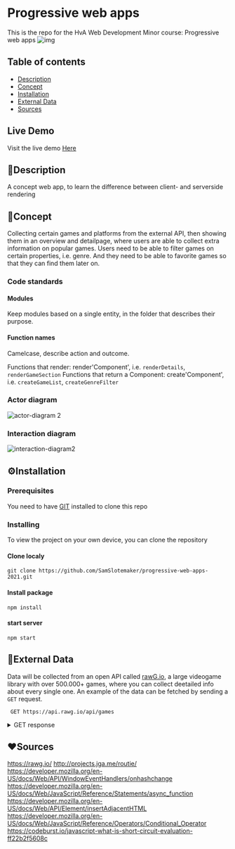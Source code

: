 # Progressive web apps
This is the repo for the HvA Web Development Minor course: Progressive web apps
![img](https://d2skuhm0vrry40.cloudfront.net/2020/articles/2020-03-14-16-42/crunch-once-again-in-the-spotlight-after-damning-report-on-the-last-of-us-2-developer-naughty-dog-1584204146148.jpg/EG11/thumbnail/750x422/format/jpg/quality/60)


## Table of contents
* [Description](#Description)
* [Concept](#Concept)
* [Installation](#Concept)
* [External Data](#External_Data)
* [Sources](#Sources)

## Live Demo
Visit the live demo [Here](https://gamepicker-pwa.herokuapp.com/)

## :book:Description
A concept web app, to learn the difference between client- and serverside rendering

## :pencil:Concept
Collecting certain games and platforms from the external API, then showing them in an overview and detailpage, where users are able to collect extra information on popular games. 
Users need to be able to filter games on certain properties, i.e. genre. And they need to be able to favorite games so that they can find them later on. 

### Code standards
#### Modules
Keep modules based on a single entity, in the folder that describes their purpose. 

#### Function names
Camelcase, describe action and outcome. 

Functions that render: render'Component', i.e. `renderDetails`, `renderGameSection`
Functions that return a Component: create'Component', i.e. `createGameList`, `createGenreFilter`


### Actor diagram
![actor-diagram 2](https://user-images.githubusercontent.com/60625329/109555063-61a8b080-7ad5-11eb-992c-4704f44a7e14.png)


### Interaction diagram
![interaction-diagram2](https://user-images.githubusercontent.com/60625329/109555051-5f465680-7ad5-11eb-83ba-e42c8ba97ed3.png)


## :gear:Installation
### Prerequisites
You need to have [GIT](https://git-scm.com/downloads) installed to clone this repo

### Installing
To view the project on your own device, you can clone the repository
#### Clone localy
```git clone https://github.com/SamSlotemaker/progressive-web-apps-2021.git```

#### Install package 
```npm install```

#### start server
```npm start```

## :book:External Data
Data will be collected from an open API called [rawG.io](https://rawg.io/apidocs), a large videogame library with over 500.000+ games, where you can collect deetailed info about every single one.
An example of the data can be fetched by sending a `GET` request. 
```JS
 GET https://api.rawg.io/api/games
 ```

<details>
<summary>
GET response
</summary>

```JSON
{
"id": 3498,
"slug": "grand-theft-auto-v",
"name": "Grand Theft Auto V",
"released": "2013-09-17",
"tba": false,
"background_image": "https://media.rawg.io/media/games/84d/84da2ac3fdfc6507807a1808595afb12.jpg",
"rating": 4.48,
"rating_top": 5,
"ratings": [
{
"id": 5,
"title": "exceptional",
"count": 2647,
"percent": 59.02
},
{
"id": 4,
"title": "recommended",
"count": 1482,
"percent": 33.04
},
{
"id": 3,
"title": "meh",
"count": 281,
"percent": 6.27
},
{
"id": 1,
"title": "skip",
"count": 75,
"percent": 1.67
}
],
"ratings_count": 4438,
"reviews_text_count": 27,
"added": 14162,
"added_by_status": {
"yet": 349,
"owned": 8535,
"beaten": 3699,
"toplay": 389,
"dropped": 677,
"playing": 513
},
"metacritic": 97,
"playtime": 69,
"suggestions_count": 422,
"updated": "2020-09-23T07:10:53",
"user_game": null,
"reviews_count": 4485,
"saturated_color": "0f0f0f",
"dominant_color": "0f0f0f",
"platforms": [
{
"platform": {
"id": 4,
"name": "PC",
"slug": "pc",
"image": null,
"year_end": null,
"year_start": null,
"games_count": 296561,
"image_background": "https://media.rawg.io/media/games/4a0/4a0a1316102366260e6f38fd2a9cfdce.jpg"
},
"released_at": "2013-09-17",
"requirements_en": {
"minimum": "Minimum:OS: Windows 10 64 Bit, Windows 8.1 64 Bit, Windows 8 64 Bit, Windows 7 64 Bit Service Pack 1, Windows Vista 64 Bit Service Pack 2* (*NVIDIA video card recommended if running Vista OS)Processor: Intel Core 2 Quad CPU Q6600 @ 2.40GHz (4 CPUs) / AMD Phenom 9850 Quad-Core Processor (4 CPUs) @ 2.5GHzMemory: 4 GB RAMGraphics: NVIDIA 9800 GT 1GB / AMD HD 4870 1GB (DX 10, 10.1, 11)Storage: 72 GB available spaceSound Card: 100% DirectX 10 compatibleAdditional Notes: Over time downloadable content and programming changes will change the system requirements for this game.  Please refer to your hardware manufacturer and www.rockstargames.com/support for current compatibility information. Some system components such as mobile chipsets, integrated, and AGP graphics cards may be incompatible. Unlisted specifications may not be supported by publisher.     Other requirements:  Installation and online play requires log-in to Rockstar Games Social Club (13+) network; internet connection required for activation, online play, and periodic entitlement verification; software installations required including Rockstar Games Social Club platform, DirectX , Chromium, and Microsoft Visual C++ 2008 sp1 Redistributable Package, and authentication software that recognizes certain hardware attributes for entitlement, digital rights management, system, and other support purposes.     SINGLE USE SERIAL CODE REGISTRATION VIA INTERNET REQUIRED; REGISTRATION IS LIMITED TO ONE ROCKSTAR GAMES SOCIAL CLUB ACCOUNT (13+) PER SERIAL CODE; ONLY ONE PC LOG-IN ALLOWED PER SOCIAL CLUB ACCOUNT AT ANY TIME; SERIAL CODE(S) ARE NON-TRANSFERABLE ONCE USED; SOCIAL CLUB ACCOUNTS ARE NON-TRANSFERABLE.  Partner Requirements:  Please check the terms of service of this site before purchasing this software.",
"recommended": "Recommended:OS: Windows 10 64 Bit, Windows 8.1 64 Bit, Windows 8 64 Bit, Windows 7 64 Bit Service Pack 1Processor: Intel Core i5 3470 @ 3.2GHz (4 CPUs) / AMD X8 FX-8350 @ 4GHz (8 CPUs)Memory: 8 GB RAMGraphics: NVIDIA GTX 660 2GB / AMD HD 7870 2GBStorage: 72 GB available spaceSound Card: 100% DirectX 10 compatibleAdditional Notes:"
},
"requirements_ru": null
},
{
"platform": {
"id": 186,
"name": "Xbox Series S/X",
"slug": "xbox-series-x",
"image": null,
"year_end": null,
"year_start": 2020,
"games_count": 129,
"image_background": "https://media.rawg.io/media/games/34b/34b1f1850a1c06fd971bc6ab3ac0ce0e.jpg"
},
"released_at": "2013-09-17",
"requirements_en": null,
"requirements_ru": null
},
{
"platform": {
"id": 187,
"name": "PlayStation 5",
"slug": "playstation5",
"image": null,
"year_end": null,
"year_start": 2020,
"games_count": 154,
"image_background": "https://media.rawg.io/media/games/d44/d443ae8ffc72fdb77a27207a196788e5.jpg"
},
"released_at": "2013-09-17",
"requirements_en": null,
"requirements_ru": null
},
{
"platform": {
"id": 18,
"name": "PlayStation 4",
"slug": "playstation4",
"image": null,
"year_end": null,
"year_start": null,
"games_count": 5558,
"image_background": "https://media.rawg.io/media/games/8d6/8d69eb6c32ed6acfd75f82d532144993.jpg"
},
"released_at": "2013-09-17",
"requirements_en": null,
"requirements_ru": null
},
{
"platform": {
"id": 16,
"name": "PlayStation 3",
"slug": "playstation3",
"image": null,
"year_end": null,
"year_start": null,
"games_count": 3617,
"image_background": "https://media.rawg.io/media/games/3cf/3cff89996570cf29a10eb9cd967dcf73.jpg"
},
"released_at": "2013-09-17",
"requirements_en": null,
"requirements_ru": null
},
{
"platform": {
"id": 14,
"name": "Xbox 360",
"slug": "xbox360",
"image": null,
"year_end": null,
"year_start": null,
"games_count": 2701,
"image_background": "https://media.rawg.io/media/games/5c0/5c0dd63002cb23f804aab327d40ef119.jpg"
},
"released_at": "2013-09-17",
"requirements_en": null,
"requirements_ru": null
},
{
"platform": {
"id": 1,
"name": "Xbox One",
"slug": "xbox-one",
"image": null,
"year_end": null,
"year_start": null,
"games_count": 4243,
"image_background": "https://media.rawg.io/media/games/328/3283617cb7d75d67257fc58339188742.jpg"
},
"released_at": "2013-09-17",
"requirements_en": null,
"requirements_ru": null
}
],
"parent_platforms": [
{
"platform": {
"id": 1,
"name": "PC",
"slug": "pc"
}
},
{
"platform": {
"id": 2,
"name": "PlayStation",
"slug": "playstation"
}
},
{
"platform": {
"id": 3,
"name": "Xbox",
"slug": "xbox"
}
}
],
"genres": [
{
"id": 4,
"name": "Action",
"slug": "action",
"games_count": 107875,
"image_background": "https://media.rawg.io/media/games/83f/83f6f70a7c1b86cd2637b029d8b42caa.jpg"
}
],
"stores": [
{
"id": 438095,
"store": {
"id": 11,
"name": "Epic Games",
"slug": "epic-games",
"domain": "epicgames.com",
"games_count": 356,
"image_background": "https://media.rawg.io/media/games/85c/85c8ae70e7cdf0105f06ef6bdce63b8b.jpg"
}
},
{
"id": 290375,
"store": {
"id": 3,
"name": "PlayStation Store",
"slug": "playstation-store",
"domain": "store.playstation.com",
"games_count": 7227,
"image_background": "https://media.rawg.io/media/games/fc1/fc1307a2774506b5bd65d7e8424664a7.jpg"
}
},
{
"id": 290378,
"store": {
"id": 2,
"name": "Xbox Store",
"slug": "xbox-store",
"domain": "microsoft.com",
"games_count": 3853,
"image_background": "https://media.rawg.io/media/games/f87/f87457e8347484033cb34cde6101d08d.jpg"
}
},
{
"id": 290377,
"store": {
"id": 7,
"name": "Xbox 360 Store",
"slug": "xbox360",
"domain": "marketplace.xbox.com",
"games_count": 1908,
"image_background": "https://media.rawg.io/media/games/d69/d69810315bd7e226ea2d21f9156af629.jpg"
}
},
{
"id": 290376,
"store": {
"id": 1,
"name": "Steam",
"slug": "steam",
"domain": "store.steampowered.com",
"games_count": 48292,
"image_background": "https://media.rawg.io/media/games/562/562553814dd54e001a541e4ee83a591c.jpg"
}
}
],
"clip": {
"clip": "https://media.rawg.io/media/stories-640/c10/c10ef05b12482e4d2c647c4e26138d5b.mp4",
"clips": {
"320": "https://media.rawg.io/media/stories-320/dc5/dc5b17c957b3529d821bb97defcf9307.mp4",
"640": "https://media.rawg.io/media/stories-640/c10/c10ef05b12482e4d2c647c4e26138d5b.mp4",
"full": "https://media.rawg.io/media/stories/4a7/4a78913e6ee817ca1e34c7df8169eca4.mp4"
},
"video": "e6YNTl404pI",
"preview": "https://media.rawg.io/media/stories-previews/4f1/4f13714c6626d211ab02e10b1866fb91.jpg"
},
"tags": [
{
"id": 31,
"name": "Singleplayer",
"slug": "singleplayer",
"language": "eng",
"games_count": 100765,
"image_background": "https://media.rawg.io/media/games/120/1201a40e4364557b124392ee50317b99.jpg"
},
{
"id": 40847,
"name": "Steam Achievements",
"slug": "steam-achievements",
"language": "eng",
"games_count": 20628,
"image_background": "https://media.rawg.io/media/games/b45/b45575f34285f2c4479c9a5f719d972e.jpg"
},
{
"id": 7,
"name": "Multiplayer",
"slug": "multiplayer",
"language": "eng",
"games_count": 23700,
"image_background": "https://media.rawg.io/media/games/ad2/ad2ffdf80ba993654f31da045bc02456.jpg"
},
{
"id": 13,
"name": "Atmospheric",
"slug": "atmospheric",
"language": "eng",
"games_count": 11410,
"image_background": "https://media.rawg.io/media/games/b7b/b7b8381707152afc7d91f5d95de70e39.jpg"
},
{
"id": 40836,
"name": "Full controller support",
"slug": "full-controller-support",
"language": "eng",
"games_count": 9684,
"image_background": "https://media.rawg.io/media/games/e04/e04963f3ac4c4fa83a1dc0b9231e50db.jpg"
},
{
"id": 42,
"name": "Great Soundtrack",
"slug": "great-soundtrack",
"language": "eng",
"games_count": 3104,
"image_background": "https://media.rawg.io/media/games/c24/c24ec439abf4a2e92f3429dfa83f7f94.jpg"
},
{
"id": 24,
"name": "RPG",
"slug": "rpg",
"language": "eng",
"games_count": 11059,
"image_background": "https://media.rawg.io/media/games/83f/83f6f70a7c1b86cd2637b029d8b42caa.jpg"
},
{
"id": 18,
"name": "Co-op",
"slug": "co-op",
"language": "eng",
"games_count": 6171,
"image_background": "https://media.rawg.io/media/games/73e/73eecb8909e0c39fb246f457b5d6cbbe.jpg"
},
{
"id": 36,
"name": "Open World",
"slug": "open-world",
"language": "eng",
"games_count": 3391,
"image_background": "https://media.rawg.io/media/games/310/3106b0e012271c5ffb16497b070be739.jpg"
},
{
"id": 411,
"name": "cooperative",
"slug": "cooperative",
"language": "eng",
"games_count": 2608,
"image_background": "https://media.rawg.io/media/games/dd5/dd50d4266915d56dd5b63ae1bf72606a.jpg"
},
{
"id": 8,
"name": "First-Person",
"slug": "first-person",
"language": "eng",
"games_count": 10757,
"image_background": "https://media.rawg.io/media/games/b7b/b7b8381707152afc7d91f5d95de70e39.jpg"
},
{
"id": 149,
"name": "Third Person",
"slug": "third-person",
"language": "eng",
"games_count": 3578,
"image_background": "https://media.rawg.io/media/games/da1/da1b267764d77221f07a4386b6548e5a.jpg"
},
{
"id": 4,
"name": "Funny",
"slug": "funny",
"language": "eng",
"games_count": 11622,
"image_background": "https://media.rawg.io/media/games/588/588c6bdff3d4baf66ec36b1c05b793bf.jpg"
},
{
"id": 37,
"name": "Sandbox",
"slug": "sandbox",
"language": "eng",
"games_count": 3099,
"image_background": "https://media.rawg.io/media/games/48c/48cb04ca483be865e3a83119c94e6097.jpg"
},
{
"id": 123,
"name": "Comedy",
"slug": "comedy",
"language": "eng",
"games_count": 5698,
"image_background": "https://media.rawg.io/media/games/af7/af7a831001c5c32c46e950cc883b8cb7.jpg"
},
{
"id": 150,
"name": "Third-Person Shooter",
"slug": "third-person-shooter",
"language": "eng",
"games_count": 1283,
"image_background": "https://media.rawg.io/media/games/511/5118aff5091cb3efec399c808f8c598f.jpg"
},
{
"id": 62,
"name": "Moddable",
"slug": "moddable",
"language": "eng",
"games_count": 498,
"image_background": "https://media.rawg.io/media/games/4a0/4a0a1316102366260e6f38fd2a9cfdce.jpg"
},
{
"id": 144,
"name": "Crime",
"slug": "crime",
"language": "eng",
"games_count": 1680,
"image_background": "https://media.rawg.io/media/games/470/470d21d6971de8f13ec0e1664a120cc0.jpg"
}
],
"esrb_rating": {
"id": 4,
"name": "Mature",
"slug": "mature"
},
"short_screenshots": [
{
"id": -1,
"image": "https://media.rawg.io/media/games/84d/84da2ac3fdfc6507807a1808595afb12.jpg"
},
{
"id": 1827221,
"image": "https://media.rawg.io/media/screenshots/a7c/a7c43871a54bed6573a6a429451564ef.jpg"
},
{
"id": 1827222,
"image": "https://media.rawg.io/media/screenshots/cf4/cf4367daf6a1e33684bf19adb02d16d6.jpg"
},
{
"id": 1827223,
"image": "https://media.rawg.io/media/screenshots/f95/f9518b1d99210c0cae21fc09e95b4e31.jpg"
},
{
"id": 1827225,
"image": "https://media.rawg.io/media/screenshots/a5c/a5c95ea539c87d5f538763e16e18fb99.jpg"
},
{
"id": 1827226,
"image": "https://media.rawg.io/media/screenshots/a7e/a7e990bc574f4d34e03b5926361d1ee7.jpg"
},
{
"id": 1827227,
"image": "https://media.rawg.io/media/screenshots/592/592e2501d8734b802b2a34fee2df59fa.jpg"
}
]
},
{
"id": 4200,
"slug": "portal-2",
"name": "Portal 2",
"released": "2011-04-18",
"tba": false,
"background_image": "https://media.rawg.io/media/games/328/3283617cb7d75d67257fc58339188742.jpg",
"rating": 4.62,
"rating_top": 5,
"ratings": [
{
"id": 5,
"title": "exceptional",
"count": 2636,
"percent": 70.05
},
{
"id": 4,
"title": "recommended",
"count": 953,
"percent": 25.33
},
{
"id": 3,
"title": "meh",
"count": 102,
"percent": 2.71
},
{
"id": 1,
"title": "skip",
"count": 72,
"percent": 1.91
}
],
"ratings_count": 3730,
"reviews_text_count": 21,
"added": 12357,
"added_by_status": {
"yet": 398,
"owned": 7735,
"beaten": 3563,
"toplay": 217,
"dropped": 344,
"playing": 100
},
"metacritic": 95,
"playtime": 11,
"suggestions_count": 590,
"updated": "2020-08-03T02:17:38",
"user_game": null,
"reviews_count": 3763,
"saturated_color": "0f0f0f",
"dominant_color": "0f0f0f",
"platforms": [
{
"platform": {
"id": 1,
"name": "Xbox One",
"slug": "xbox-one",
"image": null,
"year_end": null,
"year_start": null,
"games_count": 4243,
"image_background": "https://media.rawg.io/media/games/328/3283617cb7d75d67257fc58339188742.jpg"
},
"released_at": "2011-04-18",
"requirements_en": null,
"requirements_ru": null
},
{
"platform": {
"id": 16,
"name": "PlayStation 3",
"slug": "playstation3",
"image": null,
"year_end": null,
"year_start": null,
"games_count": 3617,
"image_background": "https://media.rawg.io/media/games/3cf/3cff89996570cf29a10eb9cd967dcf73.jpg"
},
"released_at": "2011-04-19",
"requirements_en": null,
"requirements_ru": null
},
{
"platform": {
"id": 4,
"name": "PC",
"slug": "pc",
"image": null,
"year_end": null,
"year_start": null,
"games_count": 296561,
"image_background": "https://media.rawg.io/media/games/4a0/4a0a1316102366260e6f38fd2a9cfdce.jpg"
},
"released_at": "2011-04-19",
"requirements_en": null,
"requirements_ru": {
"minimum": "Core 2 Duo/Athlon X2 2 ГГц,1 Гб памяти,GeForce 7600/Radeon X800,10 Гб на винчестере,интернет-соединение",
"recommended": "Core 2 Duo/Athlon X2 2.5 ГГц,2 Гб памяти,GeForce GTX 280/Radeon HD 2600,10 Гб на винчестере,интернет-соединение"
}
},
{
"platform": {
"id": 14,
"name": "Xbox 360",
"slug": "xbox360",
"image": null,
"year_end": null,
"year_start": null,
"games_count": 2701,
"image_background": "https://media.rawg.io/media/games/5c0/5c0dd63002cb23f804aab327d40ef119.jpg"
},
"released_at": "2011-04-19",
"requirements_en": null,
"requirements_ru": null
},
{
"platform": {
"id": 6,
"name": "Linux",
"slug": "linux",
"image": null,
"year_end": null,
"year_start": null,
"games_count": 45613,
"image_background": "https://media.rawg.io/media/games/929/9295e55ce69cf5337c567983cf8b4137.jpeg"
},
"released_at": "2011-04-19",
"requirements_en": null,
"requirements_ru": null
},
{
"platform": {
"id": 5,
"name": "macOS",
"slug": "macos",
"image": null,
"year_end": null,
"year_start": null,
"games_count": 65364,
"image_background": "https://media.rawg.io/media/games/46d/46d98e6910fbc0706e2948a7cc9b10c5.jpg"
},
"released_at": "2011-04-19",
"requirements_en": null,
"requirements_ru": null
}
],
"parent_platforms": [
{
"platform": {
"id": 1,
"name": "PC",
"slug": "pc"
}
},
{
"platform": {
"id": 2,
"name": "PlayStation",
"slug": "playstation"
}
},
{
"platform": {
"id": 3,
"name": "Xbox",
"slug": "xbox"
}
},
{
"platform": {
"id": 5,
"name": "Apple Macintosh",
"slug": "mac"
}
},
{
"platform": {
"id": 6,
"name": "Linux",
"slug": "linux"
}
}
],
"genres": [
{
"id": 2,
"name": "Shooter",
"slug": "shooter",
"games_count": 34292,
"image_background": "https://media.rawg.io/media/games/4e6/4e6e8e7f50c237d76f38f3c885dae3d2.jpg"
},
{
"id": 7,
"name": "Puzzle",
"slug": "puzzle",
"games_count": 59278,
"image_background": "https://media.rawg.io/media/games/328/3283617cb7d75d67257fc58339188742.jpg"
}
],
"stores": [
{
"id": 465889,
"store": {
"id": 2,
"name": "Xbox Store",
"slug": "xbox-store",
"domain": "microsoft.com",
"games_count": 3853,
"image_background": "https://media.rawg.io/media/games/f87/f87457e8347484033cb34cde6101d08d.jpg"
}
},
{
"id": 33916,
"store": {
"id": 7,
"name": "Xbox 360 Store",
"slug": "xbox360",
"domain": "marketplace.xbox.com",
"games_count": 1908,
"image_background": "https://media.rawg.io/media/games/d69/d69810315bd7e226ea2d21f9156af629.jpg"
}
},
{
"id": 4526,
"store": {
"id": 3,
"name": "PlayStation Store",
"slug": "playstation-store",
"domain": "store.playstation.com",
"games_count": 7227,
"image_background": "https://media.rawg.io/media/games/fc1/fc1307a2774506b5bd65d7e8424664a7.jpg"
}
},
{
"id": 13134,
"store": {
"id": 1,
"name": "Steam",
"slug": "steam",
"domain": "store.steampowered.com",
"games_count": 48292,
"image_background": "https://media.rawg.io/media/games/562/562553814dd54e001a541e4ee83a591c.jpg"
}
}
],
"clip": {
"clip": "https://media.rawg.io/media/stories-640/fde/fde8aaeeab956f6b705bbb4161b09004.mp4",
"clips": {
"320": "https://media.rawg.io/media/stories-320/b26/b265f65b9f16dc20245863636d4094b2.mp4",
"640": "https://media.rawg.io/media/stories-640/fde/fde8aaeeab956f6b705bbb4161b09004.mp4",
"full": "https://media.rawg.io/media/stories/671/67196dea179367b70212bdaed88ba451.mp4"
},
"video": "dVVZaZ8yO6o",
"preview": "https://media.rawg.io/media/stories-previews/faf/faf0bb37b806db65f1c76395c8f36c7c.jpg"
},
"tags": [
{
"id": 31,
"name": "Singleplayer",
"slug": "singleplayer",
"language": "eng",
"games_count": 100765,
"image_background": "https://media.rawg.io/media/games/120/1201a40e4364557b124392ee50317b99.jpg"
},
{
"id": 40847,
"name": "Steam Achievements",
"slug": "steam-achievements",
"language": "eng",
"games_count": 20628,
"image_background": "https://media.rawg.io/media/games/b45/b45575f34285f2c4479c9a5f719d972e.jpg"
},
{
"id": 7,
"name": "Multiplayer",
"slug": "multiplayer",
"language": "eng",
"games_count": 23700,
"image_background": "https://media.rawg.io/media/games/ad2/ad2ffdf80ba993654f31da045bc02456.jpg"
},
{
"id": 7808,
"name": "steam-trading-cards",
"slug": "steam-trading-cards",
"language": "eng",
"games_count": 7586,
"image_background": "https://media.rawg.io/media/games/e04/e04963f3ac4c4fa83a1dc0b9231e50db.jpg"
},
{
"id": 13,
"name": "Atmospheric",
"slug": "atmospheric",
"language": "eng",
"games_count": 11410,
"image_background": "https://media.rawg.io/media/games/b7b/b7b8381707152afc7d91f5d95de70e39.jpg"
},
{
"id": 40849,
"name": "Steam Cloud",
"slug": "steam-cloud",
"language": "eng",
"games_count": 9543,
"image_background": "https://media.rawg.io/media/games/b49/b4912b5dbfc7ed8927b65f05b8507f6c.jpg"
},
{
"id": 40836,
"name": "Full controller support",
"slug": "full-controller-support",
"language": "eng",
"games_count": 9684,
"image_background": "https://media.rawg.io/media/games/e04/e04963f3ac4c4fa83a1dc0b9231e50db.jpg"
},
{
"id": 18,
"name": "Co-op",
"slug": "co-op",
"language": "eng",
"games_count": 6171,
"image_background": "https://media.rawg.io/media/games/73e/73eecb8909e0c39fb246f457b5d6cbbe.jpg"
},
{
"id": 118,
"name": "Story Rich",
"slug": "story-rich",
"language": "eng",
"games_count": 8696,
"image_background": "https://media.rawg.io/media/games/7cf/7cfc9220b401b7a300e409e539c9afd5.jpg"
},
{
"id": 411,
"name": "cooperative",
"slug": "cooperative",
"language": "eng",
"games_count": 2608,
"image_background": "https://media.rawg.io/media/games/dd5/dd50d4266915d56dd5b63ae1bf72606a.jpg"
},
{
"id": 8,
"name": "First-Person",
"slug": "first-person",
"language": "eng",
"games_count": 10757,
"image_background": "https://media.rawg.io/media/games/b7b/b7b8381707152afc7d91f5d95de70e39.jpg"
},
{
"id": 32,
"name": "Sci-fi",
"slug": "sci-fi",
"language": "eng",
"games_count": 9091,
"image_background": "https://media.rawg.io/media/games/f87/f87457e8347484033cb34cde6101d08d.jpg"
},
{
"id": 30,
"name": "FPS",
"slug": "fps",
"language": "eng",
"games_count": 6776,
"image_background": "https://media.rawg.io/media/games/b7b/b7b8381707152afc7d91f5d95de70e39.jpg"
},
{
"id": 4,
"name": "Funny",
"slug": "funny",
"language": "eng",
"games_count": 11622,
"image_background": "https://media.rawg.io/media/games/588/588c6bdff3d4baf66ec36b1c05b793bf.jpg"
},
{
"id": 9,
"name": "Online Co-Op",
"slug": "online-co-op",
"language": "eng",
"games_count": 2459,
"image_background": "https://media.rawg.io/media/games/15c/15c95a4915f88a3e89c821526afe05fc.jpg"
},
{
"id": 189,
"name": "Female Protagonist",
"slug": "female-protagonist",
"language": "eng",
"games_count": 5034,
"image_background": "https://media.rawg.io/media/games/62c/62c7c8b28a27b83680b22fb9d33fc619.jpg"
},
{
"id": 123,
"name": "Comedy",
"slug": "comedy",
"language": "eng",
"games_count": 5698,
"image_background": "https://media.rawg.io/media/games/af7/af7a831001c5c32c46e950cc883b8cb7.jpg"
},
{
"id": 75,
"name": "Local Co-Op",
"slug": "local-co-op",
"language": "eng",
"games_count": 3605,
"image_background": "https://media.rawg.io/media/games/88c/88c5b4d7c80276c03ff62aebb1a99ad4.jpg"
},
{
"id": 11669,
"name": "stats",
"slug": "stats",
"language": "eng",
"games_count": 3517,
"image_background": "https://media.rawg.io/media/games/328/3283617cb7d75d67257fc58339188742.jpg"
},
{
"id": 40852,
"name": "Steam Workshop",
"slug": "steam-workshop",
"language": "eng",
"games_count": 1058,
"image_background": "https://media.rawg.io/media/games/f3e/f3eec35c6218dcfd93a537751e6bfa61.jpg"
},
{
"id": 40838,
"name": "Includes level editor",
"slug": "includes-level-editor",
"language": "eng",
"games_count": 1319,
"image_background": "https://media.rawg.io/media/games/806/8060a7663364ac23e15480728938d6f3.jpg"
},
{
"id": 25,
"name": "Space",
"slug": "space",
"language": "eng",
"games_count": 24546,
"image_background": "https://media.rawg.io/media/games/5f4/5f4780690dbf04900cbac5f05b9305f3.jpg"
},
{
"id": 40833,
"name": "Captions available",
"slug": "captions-available",
"language": "eng",
"games_count": 1021,
"image_background": "https://media.rawg.io/media/games/33b/33b825c76382931df0fd8ecddf5caebe.jpg"
},
{
"id": 40834,
"name": "Commentary available",
"slug": "commentary-available",
"language": "eng",
"games_count": 217,
"image_background": "https://media.rawg.io/media/games/df2/df20fd77db56ae7b0a26a7ff4baa9ccc.jpg"
},
{
"id": 87,
"name": "Science",
"slug": "science",
"language": "eng",
"games_count": 931,
"image_background": "https://media.rawg.io/media/games/c60/c60be8ddf91ede65c65b13eff2e06c37.jpg"
}
],
"esrb_rating": {
"id": 2,
"name": "Everyone 10+",
"slug": "everyone-10-plus"
},
"short_screenshots": [
{
"id": -1,
"image": "https://media.rawg.io/media/games/328/3283617cb7d75d67257fc58339188742.jpg"
},
{
"id": 99018,
"image": "https://media.rawg.io/media/screenshots/221/221a03c11e5ff9f765d62f60d4b4cbf5.jpg"
},
{
"id": 99019,
"image": "https://media.rawg.io/media/screenshots/173/1737ff43c14f40294011a209b1012875.jpg"
},
{
"id": 99020,
"image": "https://media.rawg.io/media/screenshots/b11/b11a2ae0664f0e8a1ef2346f99df26e1.jpg"
},
{
"id": 99021,
"image": "https://media.rawg.io/media/screenshots/9b1/9b107a790909b31918ebe2f40547cc85.jpg"
},
{
"id": 99022,
"image": "https://media.rawg.io/media/screenshots/d05/d058fc7f7fa6128916c311eb14267fed.jpg"
},
{
"id": 99023,
"image": "https://media.rawg.io/media/screenshots/415/41543dcc12dffc8e97d85a56ad42cda8.jpg"
}
]
}
```
</details>

## :heart:Sources
https://rawg.io/
http://projects.jga.me/routie/
https://developer.mozilla.org/en-US/docs/Web/API/WindowEventHandlers/onhashchange
https://developer.mozilla.org/en-US/docs/Web/JavaScript/Reference/Statements/async_function
https://developer.mozilla.org/en-US/docs/Web/API/Element/insertAdjacentHTML
https://developer.mozilla.org/en-US/docs/Web/JavaScript/Reference/Operators/Conditional_Operator
https://codeburst.io/javascript-what-is-short-circuit-evaluation-ff22b2f5608c
